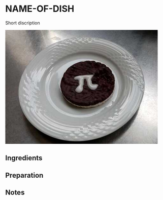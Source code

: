 # NAME-OF-DISH 

Short discription

![Test Image](/recipes/_figures/_test.jpg)

## Ingredients

## Preparation

## Notes
